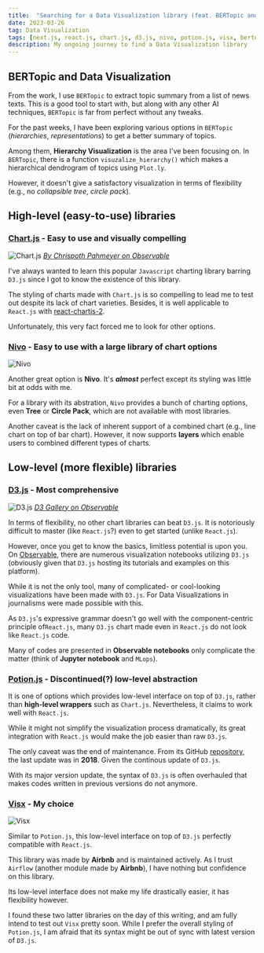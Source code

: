 ```yaml
---
title:  "Searching for a Data Visualization library (feat. BERTopic and Next.js)"
date: 2023-03-26
tag: Data Visualization
tags: [next.js, react.js, chart.js, d3.js, nivo, potion.js, visx, bertopic]
description: My ongoing journey to find a Data Visualization library
---
```


## BERTopic and Data Visualization

From the work, I use `BERTopic` to extract topic summary from a list of news texts. This is a good tool to start with, but along with any other AI techniques, `BERTopic` is far from perfect without any tweaks. 

For the past weeks, I have been exploring various options in `BERTopic` (*hierarchies*, *representations*) to get a better summary of topics.

Among them, **Hierarchy Visualization** is the area I've been focusing on. In `BERTopic`, there is a function `visuzalize_hierarchy()` which makes a hierarchical dendrogram of topics using `Plot.ly`.

However, it doesn't give a satisfactory visualization in terms of flexibility (e.g., no *collapsible tree*, *circle pack*).


## High-level (easy-to-use) libraries

### [Chart.js](https://chartjs.org) - Easy to use and visually compelling

![Chart.js](/images/chartjs.png)
*[By Chrispoth Pahmeyer on Observable](https://observablehq.com/@chrispahm/charts)*

I've always wanted to learn this popular `Javascript` charting library barring `D3.js` since I got to know the existence of this library.

The styling of charts made with `Chart.js` is so compelling to lead me to test out despite its lack of chart varieties. Besides, it is well applicable to `React.js` with [react-chartjs-2](http://react-chartjs-2.js.org/).

Unfortunately, this very fact forced me to look for other options.


### [Nivo](https://nivo.rocks) - Easy to use with a large library of chart options

![Nivo](/images/nivo.png)

Another great option is **Nivo**. It's ***almost*** perfect except its styling was little bit at odds with me.

For a library with its abstration, `Nivo` provides a bunch of charting options, even **Tree** or **Circle Pack**, which are not available with most libraries.

Another caveat is the lack of inherent support of a combined chart (e.g., line chart on top of bar chart). However, it now supports **layers** which enable users to combined different types of charts.


## Low-level (more flexible) libraries

### [D3.js](https://d3js.org) - Most comprehensive

![D3.js](/images/d3.png)
*[D3 Gallery on Observable](https://observablehq.com/@d3/gallery)*

In terms of flexibility, no other chart libraries can beat `D3.js`. It is notoriously difficult to master (like `React.js`?) even to get started (unlike `React.js`).

However, once you get to know the basics, limitless potential is upon you. On [Observable](https://observablehq.com), there are numerous visualization notebooks utilizing `D3.js` (obviously given that `D3.js` hosting its tutorials and examples on this platform).

While it is not the only tool, many of complicated- or cool-looking visualizations have been made with `D3.js`. For Data Visualizations in journalisms were made possible with this.

As `D3.js`'s expressive grammar doesn't go well with the component-centric principle of`React.js`, many `D3.js` chart made even in `React.js` do not look like `React.js` code.

Many of codes are presented in **Observable notebooks** only complicate the matter (think of **Jupyter notebook** and `MLops`).


### [Potion.js](https://potion.js) - Discontinued(?) low-level abstraction

It is one of options which provides low-level interface on top of `D3.js`, rather than **high-level wrappers** such as `Chart.js`. Nevertheless, it claims to work well with `React.js`.

While it might not simplify the visualization process dramatically, its great integration with `React.js` would make the job easier than raw `D3.js`.

The only caveat was the end of maintenance. From its GitHub [repository](https://github.com/finnfiddle/potion), the last update was in **2018**. Given the continous update of `D3.js`. 

With its major version update, the syntax of `D3.js` is often overhauled that makes codes written in previous versions do not anymore.


### [Visx](http://airbnb.io/visx/) - My choice

![Visx](/images/visx.png)

Similar to `Potion.js`, this low-level interface on top of `D3.js` perfectly compatible with `React.js`.

This library was made by **Airbnb** and is maintained actively. As I trust `Airflow` (another module made by **Airbnb**), I have nothing but confidence on this library.

Its low-level interface does not make my life drastically easier, it has flexibility however.


I found these two latter libraries on the day of this writing, and am fully intend to test out `Visx` pretty soon. While I prefer the overall styling of `Potion.js`, I am afraid that its syntax might be out of sync with latest version of `D3.js`.